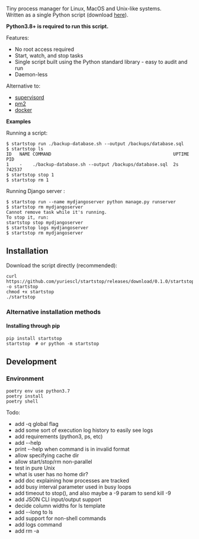 Tiny process manager for Linux, MacOS and Unix-like systems.  
Written as a single Python script (download [here](https://github.com/yuriescl/startstop/releases/download/0.1.0/startstop)).

**Python3.8+ is required to run this script.**

Features:
- No root access required
- Start, watch, and stop tasks
- Single script built using the Python standard library - easy to audit and run
- Daemon-less

Alternative to:
- [supervisord](http://supervisord.org/)
- [pm2](https://pm2.keymetrics.io/)
- [docker](https://www.docker.com/)

**Examples**

Running a script:
```
$ startstop run ./backup-database.sh --output /backups/database.sql
$ startstop ls
ID   NAME COMMAND                                              UPTIME PID    
1    -    ./backup-database.sh --output /backups/database.sql  2s     742537 
$ startstop stop 1
$ startstop rm 1
```

Running Django server :
```
$ startstop run --name mydjangoserver python manage.py runserver
$ startstop rm mydjangoserver
Cannot remove task while it's running.
To stop it, run:
startstop stop mydjangoserver
$ startstop logs mydjangoserver
$ startstop rm mydjangoserver
```

## Installation

Download the script directly (recommended):
```
curl https://github.com/yuriescl/startstop/releases/download/0.1.0/startstop -o startstop
chmod +x startstop
./startstop
```

### Alternative installation methods

#### Installing through pip
```
pip install startstop
startstop  # or python -m startstop
```

## Development

### Environment
```
poetry env use python3.7
poetry install
poetry shell
```

Todo:
- add -q global flag
- add some sort of execution log history to easily see logs
- add requirements (python3, ps, etc)
- add --help
- print --help when command is in invalid format
- allow specifying cache dir
- allow start/stop/rm non-parallel
- test in pure Unix
- what is user has no home dir?
- add doc explaining how processes are tracked
- add busy interval parameter used in busy loops
- add timeout to stop(), and also maybe a -9 param to send kill -9
- add JSON CLI input/output support
- decide column widths for ls template
- add --long to ls
- add support for non-shell commands
- add logs command
- add rm -a
